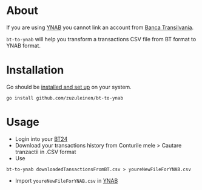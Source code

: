 # About

If you are using [YNAB](https://www.youneedabudget.com/) you cannot link an account
from [Banca Transilvania](https://www.bancatransilvania.ro/).

`bt-to-ynab` will help you transform a transactions CSV file from BT format to YNAB format.

# Installation

Go should be [installed and set up](https://golang.org/doc/install) on your system.

```shell 
go install github.com/zuzuleinen/bt-to-ynab
```

# Usage

* Login into your [BT24](https://www.bt24.ro/)
* Download your transactions history from Conturile mele > Cautare tranzactii in .CSV format
* Use

```shell
bt-to-ynab downloadedTansactionsFromBT.csv > youreNewFileForYNAB.csv
```

* Import `youreNewFileForYNAB.csv` in [YNAB](https://www.youneedabudget.com/)